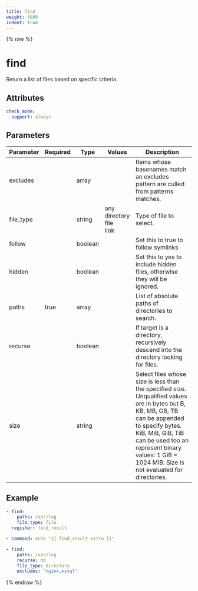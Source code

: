```yaml
---
title: find
weight: 4600
indent: true
---
```


{% raw %}
# find

Return a list of files based on specific criteria.

## Attributes

```yaml
check_mode:
  support: always
```

## Parameters

| Parameter | Required | Type    | Values                           | Description                                                                                                                                                                                                                                                              |
|-----------|----------|---------|----------------------------------|--------------------------------------------------------------------------------------------------------------------------------------------------------------------------------------------------------------------------------------------------------------------------|
| excludes  |          | array   |                                  | Items whose basenames match an excludes pattern are culled from patterns matches.                                                                                                                                                                                        |
| file_type |          | string  | any<br>directory<br>file<br>link | Type of file to select.                                                                                                                                                                                                                                                  |
| follow    |          | boolean |                                  | Set this to true to follow symlinks                                                                                                                                                                                                                                      |
| hidden    |          | boolean |                                  | Set this to yes to include hidden files, otherwise they will be ignored.                                                                                                                                                                                                 |
| paths     | true     | array   |                                  | List of absolute paths of directories to search.                                                                                                                                                                                                                         |
| recurse   |          | boolean |                                  | If target is a directory, recursively descend into the directory looking for files.                                                                                                                                                                                      |
| size      |          | string  |                                  | Select files whose size is less than the specified size. Unqualified values are in bytes but B, KB, MB, GB, TB can be appended to specify bytes. KiB, MiB, GiB, TiB can be used too an represent binary values: 1 GiB = 1024 MiB. Size is not evaluated for directories. |

## Example

```yaml
- find:
    paths: /var/log
    file_type: file
  register: find_result

- command: echo "{{ find_result.extra }}"

- find:
    paths: /var/log
    recurse: no
    file_type: directory
    excludes: "nginx,mysql"
```

{% endraw %}